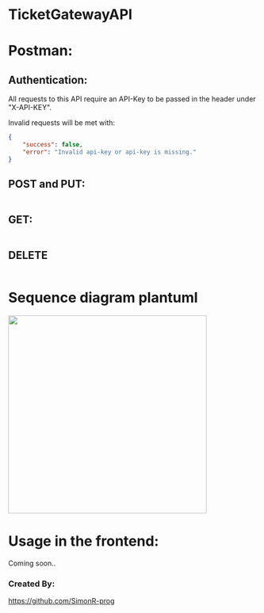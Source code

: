# TicketGatewayAPI

# Postman:

## Authentication:

All requests to this API require an API-Key to be passed in the header under "X-API-KEY". 

Invalid requests will be met with:

```json
{
    "success": false,
    "error": "Invalid api-key or api-key is missing."
}
```

## POST and PUT: 


```json

```


## GET:


```json

```

## DELETE


```json

```

# Sequence diagram plantuml

<img src="https://github.com/user-attachments/assets/7e53239a-6069-4711-956e-a50d07885ad2" width="400">

# Usage in the frontend:

Coming soon..

### Created By:

https://github.com/SimonR-prog

